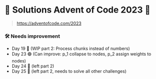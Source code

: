 # 🎄 Solutions Advent of Code 2023 🎄

> https://adventofcode.com/2023

### 🛠️ Needs improvement

- Day 19 🔴 (WIP part 2: Process chunks instead of numbers)
- Day 23 🟢 (Can improve: p_1 collapse to nodes, p_2 assign weights to nodes)
- Day 24 🔴 (left part 2)
- Day 25 🔴 (left part 2, needs to solve all other challenges)
